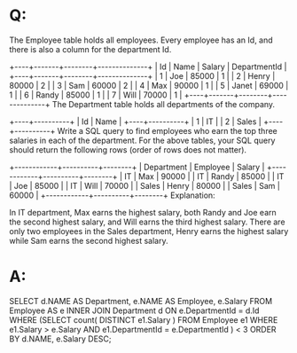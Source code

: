 # Q:
The Employee table holds all employees. Every employee has an Id, 
and there is also a column for the department Id.

+----+-------+--------+--------------+
| Id | Name  | Salary | DepartmentId |
+----+-------+--------+--------------+
| 1  | Joe   | 85000  | 1            |
| 2  | Henry | 80000  | 2            |
| 3  | Sam   | 60000  | 2            |
| 4  | Max   | 90000  | 1            |
| 5  | Janet | 69000  | 1            |
| 6  | Randy | 85000  | 1            |
| 7  | Will  | 70000  | 1            |
+----+-------+--------+--------------+
The Department table holds all departments of the company.

+----+----------+
| Id | Name     |
+----+----------+
| 1  | IT       |
| 2  | Sales    |
+----+----------+
Write a SQL query to find employees who earn the top three salaries 
in each of the department. For the above tables, 
your SQL query should return the following rows (order of rows does not matter).

+------------+----------+--------+
| Department | Employee | Salary |
+------------+----------+--------+
| IT         | Max      | 90000  |
| IT         | Randy    | 85000  |
| IT         | Joe      | 85000  |
| IT         | Will     | 70000  |
| Sales      | Henry    | 80000  |
| Sales      | Sam      | 60000  |
+------------+----------+--------+
Explanation:

In IT department, Max earns the highest salary, 
both Randy and Joe earn the second highest salary, 
and Will earns the third highest salary. 
There are only two employees in the Sales department,
 Henry earns the highest salary while Sam earns the second highest salary.

# A:
SELECT
	d.NAME AS Department,
	e.NAME AS Employee,
	e.Salary 
FROM
	Employee AS e
	INNER JOIN Department d ON e.DepartmentId = d.Id 
WHERE
	(SELECT count( DISTINCT e1.Salary ) 
	FROM Employee e1 
	WHERE e1.Salary > e.Salary AND e1.DepartmentId = e.DepartmentId ) < 3 
ORDER BY
	d.NAME,
	e.Salary DESC;

